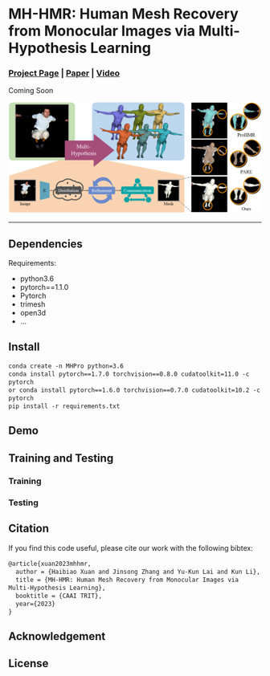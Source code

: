 # MH-HMR: Human Mesh Recovery from Monocular Images via Multi-Hypothesis Learning
### [Project Page](http://cic.tju.edu.cn/faculty/likun/projects/MHPro/)  | [Paper](http://cic.tju.edu.cn/faculty/likun/projects/MHPro/imgs/CICAI_MHPro.pdf) | [Video](http://cic.tju.edu.cn/faculty/likun/projects/MHPro/)

Coming Soon

![Image text](resource/fig1.png)

---

## Dependencies

Requirements:
- python3.6
- pytorch==1.1.0
- Pytorch
- trimesh
- open3d
- ...

## Install

```
conda create -n MHPro python=3.6
conda install pytorch==1.7.0 torchvision==0.8.0 cudatoolkit=11.0 -c pytorch
or conda install pytorch==1.6.0 torchvision==0.7.0 cudatoolkit=10.2 -c pytorch
pip install -r requirements.txt
```

## Demo

## Training and Testing

### Training

### Testing

## Citation
If you find this code useful, please cite our work with the following bibtex:
```
@article{xuan2023mhhmr,
  author = {Haibiao Xuan and Jinsong Zhang and Yu-Kun Lai and Kun Li},
  title = {MH-HMR: Human Mesh Recovery from Monocular Images via Multi-Hypothesis Learning},
  booktitle = {CAAI TRIT},
  year={2023}
}
```

## Acknowledgement

## License
